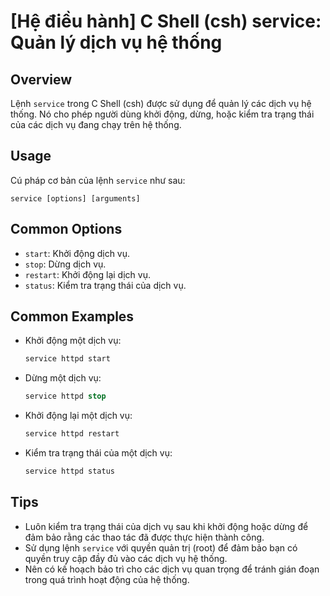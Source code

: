 # [Hệ điều hành] C Shell (csh) service: Quản lý dịch vụ hệ thống

## Overview
Lệnh `service` trong C Shell (csh) được sử dụng để quản lý các dịch vụ hệ thống. Nó cho phép người dùng khởi động, dừng, hoặc kiểm tra trạng thái của các dịch vụ đang chạy trên hệ thống.

## Usage
Cú pháp cơ bản của lệnh `service` như sau:
```
service [options] [arguments]
```

## Common Options
- `start`: Khởi động dịch vụ.
- `stop`: Dừng dịch vụ.
- `restart`: Khởi động lại dịch vụ.
- `status`: Kiểm tra trạng thái của dịch vụ.

## Common Examples
- Khởi động một dịch vụ:
  ```csh
  service httpd start
  ```
  
- Dừng một dịch vụ:
  ```csh
  service httpd stop
  ```

- Khởi động lại một dịch vụ:
  ```csh
  service httpd restart
  ```

- Kiểm tra trạng thái của một dịch vụ:
  ```csh
  service httpd status
  ```

## Tips
- Luôn kiểm tra trạng thái của dịch vụ sau khi khởi động hoặc dừng để đảm bảo rằng các thao tác đã được thực hiện thành công.
- Sử dụng lệnh `service` với quyền quản trị (root) để đảm bảo bạn có quyền truy cập đầy đủ vào các dịch vụ hệ thống.
- Nên có kế hoạch bảo trì cho các dịch vụ quan trọng để tránh gián đoạn trong quá trình hoạt động của hệ thống.